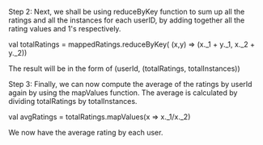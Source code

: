 Step 2: Next, we shall be using reduceByKey function to sum up all the ratings and all the instances for each userID, by adding together all the rating values and 1's respectively.

val totalRatings = mappedRatings.reduceByKey( (x,y) => (x._1 + y._1, x._2 + y._2))

The result will be in the form of (userId, (totalRatings, totalInstances))

 




Step 3: Finally, we can now compute the average of the ratings by userId again by using the mapValues function. The average is calculated by dividing totalRatings by totalInstances.

val avgRatings = totalRatings.mapValues(x => x._1/x._2)

 

We now have the average rating by each user.

